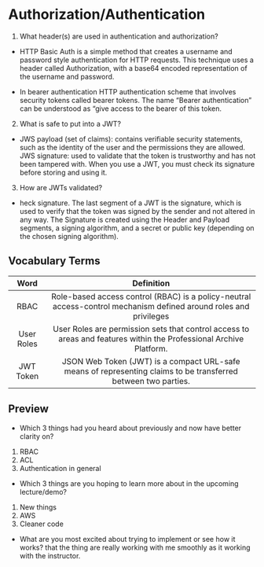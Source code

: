 # Authorization/Authentication

1. What header(s) are used in authentication and authorization?

- HTTP Basic Auth is a simple method that creates a username and password style authentication for HTTP requests. This technique uses a header called Authorization, with a base64 encoded representation of the username and password.

- In bearer authentication  HTTP authentication scheme that involves security tokens called bearer tokens. The name “Bearer authentication” can be understood as “give access to the bearer of this token.

2. What is safe to put into a JWT?

- JWS payload (set of claims): contains verifiable security statements, such as the identity of the user and the permissions they are allowed. JWS signature: used to validate that the token is trustworthy and has not been tampered with. When you use a JWT, you must check its signature before storing and using it.

3. How are JWTs validated?

- heck signature. The last segment of a JWT is the signature, which is used to verify that the token was signed by the sender and not altered in any way. The Signature is created using the Header and Payload segments, a signing algorithm, and a secret or public key (depending on the chosen signing algorithm).

## Vocabulary Terms

|      Word      |                                                      Definition                                                                                                  |
| :------------: | :----------------------------------------------------------------------------------------------------------------------------------------------------------: |
|   RBAC   |  Role-based access control (RBAC) is a policy-neutral access-control mechanism defined around roles and privileges                                                 |
|     User Roles    | User Roles are permission sets that control access to areas and features within the Professional Archive Platform.                                           |
|     JWT Token     | JSON Web Token (JWT) is a compact URL-safe means of representing claims to be transferred between two parties. |


## Preview

- Which 3 things had you heard about previously and now have better clarity on?
1. RBAC
2. ACL
3. Authentication in general

- Which 3 things are you hoping to learn more about in the upcoming lecture/demo?
1. New things
2. AWS
3. Cleaner code

- What are you most excited about trying to implement or see how it works?
that the thing are really working with me smoothly as it working with the instructor.